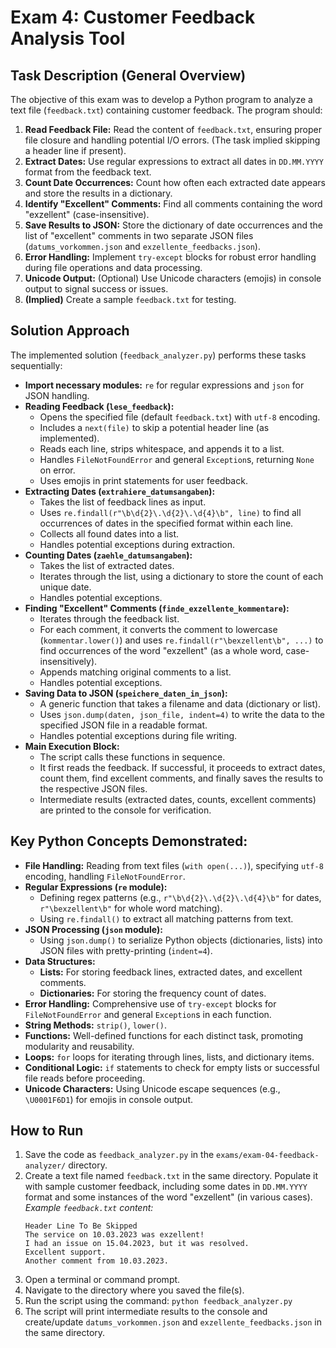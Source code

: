 # Exam 4: Customer Feedback Analysis Tool

## Task Description (General Overview)

The objective of this exam was to develop a Python program to analyze a text file (`feedback.txt`) containing customer feedback. The program should:

1.  **Read Feedback File:** Read the content of `feedback.txt`, ensuring proper file closure and handling potential I/O errors. (The task implied skipping a header line if present).
2.  **Extract Dates:** Use regular expressions to extract all dates in `DD.MM.YYYY` format from the feedback text.
3.  **Count Date Occurrences:** Count how often each extracted date appears and store the results in a dictionary.
4.  **Identify "Excellent" Comments:** Find all comments containing the word "exzellent" (case-insensitive).
5.  **Save Results to JSON:** Store the dictionary of date occurrences and the list of "excellent" comments in two separate JSON files (`datums_vorkommen.json` and `exzellente_feedbacks.json`).
6.  **Error Handling:** Implement `try-except` blocks for robust error handling during file operations and data processing.
7.  **Unicode Output:** (Optional) Use Unicode characters (emojis) in console output to signal success or issues.
8.  **(Implied)** Create a sample `feedback.txt` for testing.

## Solution Approach

The implemented solution (`feedback_analyzer.py`) performs these tasks sequentially:

*   **Import necessary modules:** `re` for regular expressions and `json` for JSON handling.
*   **Reading Feedback (`lese_feedback`):**
    *   Opens the specified file (default `feedback.txt`) with `utf-8` encoding.
    *   Includes a `next(file)` to skip a potential header line (as implemented).
    *   Reads each line, strips whitespace, and appends it to a list.
    *   Handles `FileNotFoundError` and general `Exception`s, returning `None` on error.
    *   Uses emojis in print statements for user feedback.
*   **Extracting Dates (`extrahiere_datumsangaben`):**
    *   Takes the list of feedback lines as input.
    *   Uses `re.findall(r"\b\d{2}\.\d{2}\.\d{4}\b", line)` to find all occurrences of dates in the specified format within each line.
    *   Collects all found dates into a list.
    *   Handles potential exceptions during extraction.
*   **Counting Dates (`zaehle_datumsangaben`):**
    *   Takes the list of extracted dates.
    *   Iterates through the list, using a dictionary to store the count of each unique date.
    *   Handles potential exceptions.
*   **Finding "Excellent" Comments (`finde_exzellente_kommentare`):**
    *   Iterates through the feedback list.
    *   For each comment, it converts the comment to lowercase (`kommentar.lower()`) and uses `re.findall(r"\bexzellent\b", ...)` to find occurrences of the word "exzellent" (as a whole word, case-insensitively).
    *   Appends matching original comments to a list.
    *   Handles potential exceptions.
*   **Saving Data to JSON (`speichere_daten_in_json`):**
    *   A generic function that takes a filename and data (dictionary or list).
    *   Uses `json.dump(daten, json_file, indent=4)` to write the data to the specified JSON file in a readable format.
    *   Handles potential exceptions during file writing.
*   **Main Execution Block:**
    *   The script calls these functions in sequence.
    *   It first reads the feedback. If successful, it proceeds to extract dates, count them, find excellent comments, and finally saves the results to the respective JSON files.
    *   Intermediate results (extracted dates, counts, excellent comments) are printed to the console for verification.

## Key Python Concepts Demonstrated:

*   **File Handling:** Reading from text files (`with open(...)`), specifying `utf-8` encoding, handling `FileNotFoundError`.
*   **Regular Expressions (`re` module):**
    *   Defining regex patterns (e.g., `r"\b\d{2}\.\d{2}\.\d{4}\b"` for dates, `r"\bexzellent\b"` for whole word matching).
    *   Using `re.findall()` to extract all matching patterns from text.
*   **JSON Processing (`json` module):**
    *   Using `json.dump()` to serialize Python objects (dictionaries, lists) into JSON files with pretty-printing (`indent=4`).
*   **Data Structures:**
    *   **Lists:** For storing feedback lines, extracted dates, and excellent comments.
    *   **Dictionaries:** For storing the frequency count of dates.
*   **Error Handling:** Comprehensive use of `try-except` blocks for `FileNotFoundError` and general `Exception`s in each function.
*   **String Methods:** `strip()`, `lower()`.
*   **Functions:** Well-defined functions for each distinct task, promoting modularity and reusability.
*   **Loops:** `for` loops for iterating through lines, lists, and dictionary items.
*   **Conditional Logic:** `if` statements to check for empty lists or successful file reads before proceeding.
*   **Unicode Characters:** Using Unicode escape sequences (e.g., `\U0001F6D1`) for emojis in console output.

## How to Run

1.  Save the code as `feedback_analyzer.py` in the `exams/exam-04-feedback-analyzer/` directory.
2.  Create a text file named `feedback.txt` in the same directory. Populate it with sample customer feedback, including some dates in `DD.MM.YYYY` format and some instances of the word "exzellent" (in various cases).
    *Example `feedback.txt` content:*
    ```
    Header Line To Be Skipped
    The service on 10.03.2023 was exzellent!
    I had an issue on 15.04.2023, but it was resolved.
    Excellent support.
    Another comment from 10.03.2023.
    ```
3.  Open a terminal or command prompt.
4.  Navigate to the directory where you saved the file(s).
5.  Run the script using the command: `python feedback_analyzer.py`
6.  The script will print intermediate results to the console and create/update `datums_vorkommen.json` and `exzellente_feedbacks.json` in the same directory.
